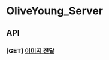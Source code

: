 # OliveYoung_Server

## API
### [GET] [이미지 전달](https://github.com/BE-SOPT-28th-OliveYoung-Redesign/OliveYoung_Server/wiki/homepage)
